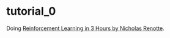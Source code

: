# tutorial_0

Doing [Reinforcement Learning in 3 Hours by Nicholas Renotte](https://www.youtube.com/watch?v=Mut_u40Sqz4).


